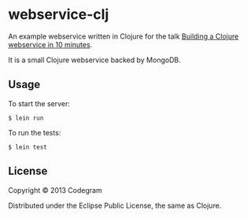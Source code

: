 # webservice-clj

An example webservice written in Clojure for the talk [Building a Clojure
webservice in 10 minutes][slides].

It is a small Clojure webservice backed by MongoDB.

## Usage

To start the server:

    $ lein run

To run the tests:

    $ lein test

## License

Copyright © 2013 Codegram

Distributed under the Eclipse Public License, the same as Clojure.

[slides]: https://speakerdeck.com/txus/building-a-clojure-webservice-in-10-minutes
